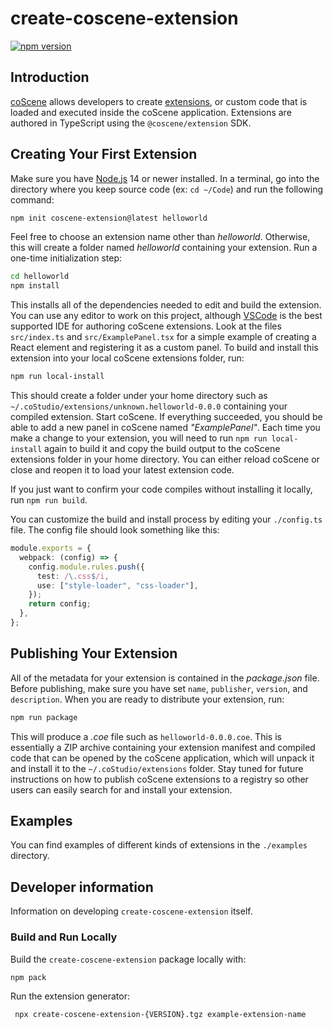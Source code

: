 # create-coscene-extension

[![npm version](https://img.shields.io/npm/v/create-coscene-extension.svg?style=flat)](https://www.npmjs.com/package/create-coscene-extension)

## Introduction

[coScene](https://www.coscene.cn/) allows developers to create
[extensions](https://docs.coscene.cn/docs/viz/extensions/Introduction), or custom code
that is loaded and executed inside the coScene application. Extensions are authored in TypeScript
using the `@coscene/extension` SDK.

## Creating Your First Extension

Make sure you have [Node.js](https://nodejs.org/) 14 or newer installed. In a terminal, go
into the directory where you keep source code (ex: `cd ~/Code`) and run the following
command:

```sh
npm init coscene-extension@latest helloworld
```

Feel free to choose an extension name other than _helloworld_. Otherwise, this will create
a folder named _helloworld_ containing your extension. Run a one-time initialization step:

```sh
cd helloworld
npm install
```

This installs all of the dependencies needed to edit and build the extension. You can use
any editor to work on this project, although [VSCode](https://code.visualstudio.com/) is
the best supported IDE for authoring coScene extensions. Look at the files
`src/index.ts` and `src/ExamplePanel.tsx` for a simple example of creating a React element
and registering it as a custom panel. To build and install this extension into your local
coScene extensions folder, run:

```sh
npm run local-install
```

This should create a folder under your home directory such as
`~/.coStudio/extensions/unknown.helloworld-0.0.0` containing your compiled
extension. Start coScene. If everything succeeded, you should be able to add a new
panel in coScene named _"ExamplePanel"_. Each time you make a change to your
extension, you will need to run `npm run local-install` again to build it and copy the
build output to the coScene extensions folder in your home directory. You can
either reload coScene or close and reopen it to load your latest extension code.

If you just want to confirm your code compiles without installing it locally, run `npm run build`.

You can customize the build and install process by editing your `./config.ts` file. The
config file should look something like this:

```typescript
module.exports = {
  webpack: (config) => {
    config.module.rules.push({
      test: /\.css$/i,
      use: ["style-loader", "css-loader"],
    });
    return config;
  },
};
```

## Publishing Your Extension

All of the metadata for your extension is contained in the _package.json_ file. Before
publishing, make sure you have set `name`, `publisher`, `version`, and `description`. When
you are ready to distribute your extension, run:

```sh
npm run package
```

This will produce a _.coe_ file such as `helloworld-0.0.0.coe`. This is essentially a
ZIP archive containing your extension manifest and compiled code that can be opened by the
coScene application, which will unpack it and install it to the
`~/.coStudio/extensions` folder. Stay tuned for future instructions on how to
publish coScene extensions to a registry so other users can easily search for and
install your extension.

## Examples

You can find examples of different kinds of extensions in the `./examples` directory.

## Developer information

Information on developing `create-coscene-extension` itself.

### Build and Run Locally

Build the `create-coscene-extension` package locally with:

```bash
npm pack
```

Run the extension generator:

```bash
 npx create-coscene-extension-{VERSION}.tgz example-extension-name
```

